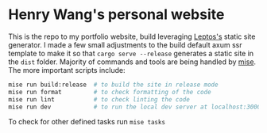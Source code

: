 # Henry Wang's personal website

This is the repo to my portfolio website, build leveraging [Leptos's](https://leptos.dev) static site generator.
I made a few small adjustments to the build default axum ssr template to make it so that `cargo serve --release`
generates a static site in the `dist` folder. Majority of commands and tools are being handled by
[mise](https://mise.jdx.dev). The more important scripts include:

```sh
mise run build:release  # to build the site in release mode
mise run format         # to check formatting of the code
mise run lint           # to check linting the code
mise run dev            # to run the local dev server at localhost:3000
```

To check for other defined tasks run `mise tasks`
